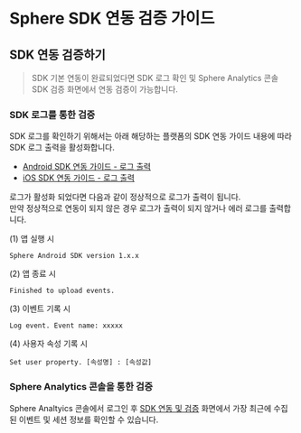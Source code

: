 # Sphere SDK 연동 검증 가이드

## SDK 연동 검증하기

> SDK 기본 연동이 완료되었다면 SDK 로그 확인 및 Sphere Analytics 콘솔 SDK 검증 화면에서 연동 검증이 가능합니다.

### SDK 로그를 통한 검증

SDK 로그를 확인하기 위해서는 아래 해당하는 플랫폼의 SDK 연동 가이드 내용에 따라 SDK 로그 출력을 활성화합니다.

* [Android SDK 연동 가이드 - 로그 출력](https://github.com/tand-git/android-sdk#로그-출력)
* [iOS SDK 연동 가이드 - 로그 출력](https://github.com/tand-git/ios-sdk#로그-출력)

로그가 활성화 되었다면 다음과 같이 정상적으로 로그가 출력이 됩니다.  
만약 정상적으로 연동이 되지 않은 경우 로그가 출력이 되지 않거나 에러 로그를 출력합니다.

(1) 앱 실행 시

```text
Sphere Android SDK version 1.x.x
```

(2) 앱 종료 시

```text
Finished to upload events.
```

(3) 이벤트 기록 시

```text
Log event. Event name: xxxxx
```

(4) 사용자 속성 기록 시

```text
Set user property. [속성명] : [속성값]
```

### Sphere Analytics 콘솔을 통한 검증

Sphere Analtyics 콘솔에서 로그인 후 [SDK 연동 및 검증](https://analytics.tand.kr/account/inspector) 화면에서 가장 최근에 수집된 이벤트 및 세션 정보를 확인할 수 있습니다.
